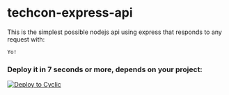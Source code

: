 # techcon-express-api

This is the simplest possible nodejs api using express that responds to any request with: 
```
Yo!
```

### Deploy it in 7 seconds or more, depends on your project: 

[![Deploy to Cyclic](https://deploy.cyclic.app/button.svg)](https://deploy.cyclic.app/)

